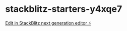 # stackblitz-starters-y4xqe7

[Edit in StackBlitz next generation editor ⚡️](https://stackblitz.com/~/github.com/AnyOleaH27/stackblitz-starters-y4xqe7)